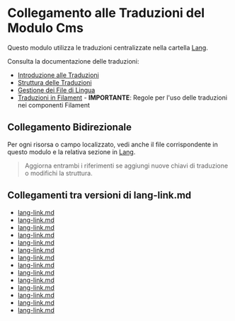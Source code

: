 # Collegamento alle Traduzioni del Modulo Cms

Questo modulo utilizza le traduzioni centralizzate nella cartella [Lang](../../Lang/docs/).

Consulta la documentazione delle traduzioni:
- [Introduzione alle Traduzioni](../../Lang/docs/introduction.md)
- [Struttura delle Traduzioni](../../Lang/docs/structure.md)
- [Gestione dei File di Lingua](../../Lang/docs/module_lang.md)
- [Traduzioni in Filament](../../Lang/docs/filament-translations.md) - **IMPORTANTE**: Regole per l'uso delle traduzioni nei componenti Filament

## Collegamento Bidirezionale

Per ogni risorsa o campo localizzato, vedi anche il file corrispondente in questo modulo e la relativa sezione in [Lang](../../Lang/docs/).

> Aggiorna entrambi i riferimenti se aggiungi nuove chiavi di traduzione o modifichi la struttura.

## Collegamenti tra versioni di lang-link.md
* [lang-link.md](laravel/Modules/Chart/docs/lang-link.md)
* [lang-link.md](laravel/Modules/Reporting/docs/lang-link.md)
* [lang-link.md](laravel/Modules/Gdpr/docs/lang-link.md)
* [lang-link.md](laravel/Modules/Notify/docs/lang-link.md)
* [lang-link.md](laravel/Modules/Xot/docs/lang-link.md)
* [lang-link.md](laravel/Modules/Dental/docs/lang-link.md)
* [lang-link.md](laravel/Modules/User/docs/lang-link.md)
* [lang-link.md](laravel/Modules/UI/docs/lang-link.md)
* [lang-link.md](laravel/Modules/Job/docs/lang-link.md)
* [lang-link.md](laravel/Modules/Media/docs/lang-link.md)
* [lang-link.md](laravel/Modules/Tenant/docs/lang-link.md)
* [lang-link.md](laravel/Modules/Activity/docs/lang-link.md)
* [lang-link.md](laravel/Modules/Patient/docs/lang-link.md)
* [lang-link.md](laravel/Modules/Cms/docs/lang-link.md)

